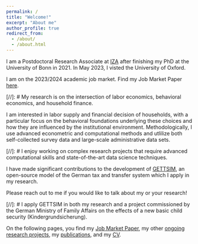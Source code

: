 ```yaml
---
permalink: /
title: "Welcome!"
excerpt: "About me"
author_profile: true
redirect_from:
  - /about/
  - /about.html
---
```


I am a Postdoctoral Research Associate at [IZA](https://www.iza.org/person/28688/christian-zimpelmann) after finishing my PhD at the University of Bonn in 2021. In May 2023, I visted the University of Oxford. 

I am on the 2023/2024 academic job market. Find my Job Market Paper [here](jmp).

<!-- <p>&nbsp;</p> -->

[//]: # My research is on the intersection of labor economics, behavioral economics, and household finance.

I am interested in labor supply and financial decision of households, with a particular focus on the behavioral foundations underlying these choices and how they are influenced by the institutional environment. Methodologically, I use advanced econometric and computational methods and utlilize both self-collected survey data and large-scale administrative data sets.

[//]: # I enjoy working on complex research projects that require advanced computational skills and state-of-the-art data science techniques.

I have made significant contributions to the development of [GETTSIM](https://github.com/iza-institute-of-labor-economics/gettsim), an open-source model of the German tax and transfer system which I apply in my research.

Please reach out to me if you would like to talk about my or your research!

[//]: # I apply GETTSIM in both my research and a project commissioned by the German Ministry of Family Affairs on the effects of a new basic child security (Kindergrundsicherung).

On the following pages, you find my [Job Market Paper](jmp), my other [ongoing research projects](ongoing-research), my [publications](publications), and my [CV](cv).


